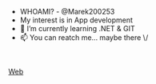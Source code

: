 - WHOAMI? - @Marek200253
- My interest is in App development
- 🌱 I’m currently learning .NET & GIT
- 📫 You can reatch me...
maybe there \\/
<br />

[Web](https://bit.ly/3tA3oqY "Web in CZE")


<!---
Marek200253/Marek200253 is a ✨ special ✨ repository because its `README.md` (this file) appears on your GitHub profile.
You can click the Preview link to take a look at your changes.
--->
